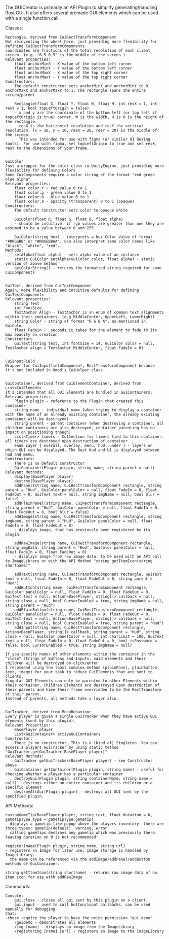 The GUICreator is primarily an API Plugin to simplify generating/handling Rust GUI.
It also offers several premade GUI elements which can be used with a single function call.

Classes:

	Rectangle, derived from CuiRectTransformComponent
	Not reinventing the wheel here, just providing more flexibility for defining CuiRectTransformComponents.
	coordinates are fractions of the total resolution of each client screen. (e.g. "0.5 0.5" is the middle of the screen )
	Relevant properties:
		float anchorMinX - X value of the bottom left corner
        float anchorMinY - Y value of the bottom left corner
        float anchorMaxX - X value of the top right corner
        float anchorMaxY - Y value of the top right corner
	Constructors:
		The default constructor sets anchorMinX and anchorMinY to 0, anchorMaxX and anchorMaxY to 1. The rectangle spans the entire screen/parent
		
		Rectangle(float X, float Y, float W, float H, int resX = 1, int resY = 1, bool topLeftOrigin = false)
		- x and y are the coordinate of the bottom left (or top left if topLeftOrigin is true) corner. W is the width, H is H is the height of the rectangle.
		  resX is the horizontal resolution and resY the vertical resolution. (x = 10, y = 10, resX = 20, resY = 20) is the middle of the screen.
		  This was intended for use with figma (or similar UI Desing tools). For use with figma, set topLeftOrigin to true and set resX, resY to the dimensions of your frame.


	GuiColor
	Just a wrapper for the color class in UnityEngine, just providing more flexibility for defining Colors
	Some CuiComponents require a color string of the format "red green blue alpha"
	Relevant properties:
		float color.r - red value 0 to 1
		float color.g - green value 0 to 1
		float color.b - blue value 0 to 1
		float color.a - opacity (transparent) 0 to 1 (opaque)
	Constructors:
		The default Constructor sets color to opaque white

		GuiColor(float R, float G, float B, float alpha)
		- should be intuitive. if rgb values are greater than one they are assumed to be a value between 0 and 255

		GuiColor(string hex) - interprets a hex Color Value of format "#RRGGBB" or "#RRGGBBAA". Can also interpret some color names like "black", "white", "red"...
	Methods:
		setAlpha(float alpha) - sets alpha value of an instance
		static GuiColor setAlpha(GuiColor color, float alpha) - static version of above method
		getColorString() - returns the formatted string required for some CuiComponents


	GuiText, derived from CuiTextComponent
	Again, more flexibility and intuitive defaults for defining CuiTextComponents
	Relevant properties:
		string Text
		int FontSize
		TextAnchor Align - TextAnchor is an enum of common text alignments within their containers. (e.g MiddleCenter, UpperLeft, LowerRight)
		string Color - string of format "R G B A", as mentioned in GuiColor
		float Fadein -  seconds it takes for the element to fade to its max opacity on creation
	Constructors
		GuiText(string text, int fontSize = 14, GuiColor color = null, TextAnchor align = TextAnchor.MiddleCenter, float FadeIn = 0)

	
	CuiInputField
	Wrapper for CuiInputfieldComponent, RectTransformComponent because it's not included in Umod's CuiHelper class

	
	GuiContainer, derived from CuiElementContainer, derived from List<CuiElement>
	It's intended that all GUI Elements are bundled in GuiContainers.
	Relevant properties:
		Plugin plugin - reference to the Plugin that created this container
        string name - individual name (when trying to display a container with the name of an already existing container, the already existing container will be destroyed)
        string parent - parent container (when destroying a container, all children containers are also destroyed, container parenting has no impact on positioning though)
		List<Timer> timers - Collection for timers tied to this container. all timers are destroyed upon destruction of container
		enum Layer { overall, overlay, menu, hud, under } - layers on which GUI can be displayed. The Rust Hud and UI is displayed between hud and menu.
	Constructors:
		There is no default constructor
		GuiContainer(Plugin plugin, string name, string parent = null)
	Relevant Methods:
		display(BasePlayer player)
		destroy(BasePlayer player)
		addPanel(string name, CuiRectTransformComponent rectangle, string parent = "Hud", GuiColor panelColor = null, float FadeIn = 0, float FadeOut = 0, GuiText text = null, string imgName = null, bool blur = false)
		addPlainPanel(string name, CuiRectTransformComponent rectangle, string parent = "Hud", GuiColor panelColor = null, float FadeIn = 0, float FadeOut = 0, bool blur = false)
		addImage(string name, CuiRectTransformComponent rectangle, string imgName, string parent = "Hud", GuiColor panelColor = null, float FadeIn = 0, float FadeOut = 0)
		- displays image, that has previously been registered by its plugin

		addRawImage(string name, CuiRectTransformComponent rectangle, string imgData, string parent = "Hud", GuiColor panelColor = null, float FadeIn = 0, float FadeOut = 0)
		- displays image from raw image data. to be used with an API call to ImageLibrary or with the API Method "string getItemIcon(string shortname)"

		addText(string name, CuiRectTransformComponent rectangle, GuiText text = null, float FadeIn = 0, float FadeOut = 0, string parent = "Hud")
		addButton(string name, CuiRectTransformComponent rectangle, GuiColor panelColor = null, float FadeIn = 0, float FadeOut = 0, GuiText text = null, Action<BasePlayer, string[]> callback = null, string close = null, bool CursorEnabled = true, string imgName = null, string parent = "Hud")
		addPlainButton(string name, CuiRectTransformComponent rectangle, GuiColor panelColor = null, float FadeIn = 0, float FadeOut = 0, GuiText text = null, Action<BasePlayer, string[]> callback = null, string close = null, bool CursorEnabled = true, string parent = "Hud")
		addInput(string name, CuiRectTransformComponent rectangle, Action<BasePlayer, string[]> callback, string parent = "Hud", string close = null, GuiColor panelColor = null, int charLimit = 100, GuiText text = null, float FadeIn = 0, float FadeOut = 0, bool isPassword = false, bool CursorEnabled = true, string imgName = null)

	If you specify names of other elements within the container in the "close" strings of Buttons and Inputs, said elements and their children will be destroyed on click/enter
	I recommend using the least complex method (plainPanel, plainButton, text, image) for your task to reduce CuiElements that are sent to clients.
	Singular GUI Elements can only be parented to other Elements within their container. Children Elements are destroyed upon destruction of their parents and have their frame overridden to be the RectTransform of their parent.
	Instead of parents, all methods take a layer also. 


	GuiTracker, derived from MonoBehaviour
	Every player is given a single GuiTracker when they have active GUI elements (sent by this plugin). 
	Relevant Properties:
		BasePlayer player
        List<GuiContainer> activeGuiContainers
	Constructor:
		There is no constructor. This is a (kind of) Singleton. You can access a players GuiTracker by using static method "GuiTracker.getGuiTracker(BasePlayer player)"
	Relevant Methods:
		GuiTracker getGuiTracker(BasePlayer player) - see Constructor above
		GuiContainer getContainer(Plugin plugin, string name) - useful for checking whether a player has a particular container
		destroyGui(Plugin plugin, string containerName, string name = null) - destroys either an entire container and its children or a specific Element
		destroyAllGui(Plugin plugin) - destroys all GUI sent by the specified plugin.

API Methods:
	
	customGameTip(BasePlayer player, string text, float duration = 0, gametipType type = gametipType.gametip)
	- displays a gametip-like popup above the players inventory. there are three types: gametip(default), warning, error
	  calling gametips destroys any gametip which was previously there. leaving duration on 0 is not recommended!

	registerImage(Plugin plugin, string name, string url)
	- registers an Image for later use. Image storage is handled by ImageLibrary.
	  the name can be referenced via the addImage/addPanel/addButton methods of GuiContainer.

	string getItemIcon(string shortname) - returns raw image data of an item icon for use with addRawImage

Commands:

	Console:
		gui.close - closes all gui sent by this plugin on a client.
		gui.input - used to call button/input callbacks. can be used manually for debugging
	Chat:
	-these require the player to have the oxide permission "gui.demo"
		/guidemo - demonstrates all elements
		/img [name] - displays an image from the ImageLibrary
		/registerimg [name] [url] - registers an image to the ImageLibrary
